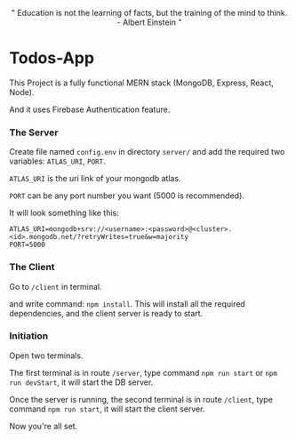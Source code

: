 <p align="center">
  " Education is not the learning of facts, but the training of the mind to think. - Albert Einstein "
</p>

# Todos-App

This Project is a fully functional MERN stack (MongoDB, Express, React, Node). 

And it uses Firebase Authentication feature.  

### The Server  

Create file named `config.env` in directory `server/` and add the required two variables: `ATLAS_URI`, `PORT`.  

`ATLAS_URI` is the uri link of your mongodb atlas.  

`PORT` can be any port number you want (5000 is recommended).  

It will look something like this:  
```
ATLAS_URI=mongodb+srv://<username>:<password>@<cluster>.<id>.mongodb.net/?retryWrites=true&w=majority  
PORT=5000  
```

### The Client  

Go to `/client` in terminal.  

and write command: `npm install`. This will install all the required dependencies, and the client server is ready to start.  

### Initiation  

Open two terminals.  

The first terminal is in route `/server`, type command `npm run start` or `npm run devStart`, it will start the DB server.  

Once the server is running, the second terminal is in route `/client`, type command `npm run start`, it will start the client server.  

Now you're all set.

